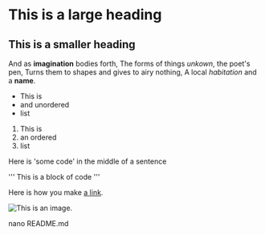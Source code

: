 # This is a large heading

## This is a smaller heading

And as **imagination** bodies forth,
The forms of things *unkown*, the poet's pen,
Turns them to shapes and gives to airy nothing,
A local *habitation* and a **name**.

- This is
- and unordered
- list

1. This is
2. an ordered
3. list

Here is 'some code' in the middle of a sentence

'''
This is
a block
of code
'''

Here is how you make [a link](https://www.wikipedia.org/).

![This is an image.](https://github.com/yihui/xaringan/releases/download/v0.0.2/karl-moustache.jpg)

nano README.md
